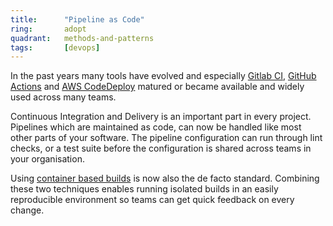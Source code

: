 ```yaml
---
title:      "Pipeline as Code"
ring:       adopt
quadrant:   methods-and-patterns
tags:       [devops]
---
```


In the past years many tools have evolved and especially [Gitlab CI](https://docs.gitlab.com/ee/ci/),
[GitHub Actions](https://github.com/features/actions) and [AWS CodeDeploy](https://aws.amazon.com/de/codedeploy/)
matured or became available and widely used across many teams.

Continuous Integration and Delivery is an important part in every project. Pipelines which are maintained as code, can
now be handled like most other parts of your software. The pipeline configuration can run through lint checks, or a test
suite before the configuration is shared across teams in your organisation.

Using [container based builds](/methods-and-patterns/container-based-builds/) is now
also the de facto standard. Combining these two techniques enables running isolated builds in an easily reproducible
environment so teams can get quick feedback on every change.
